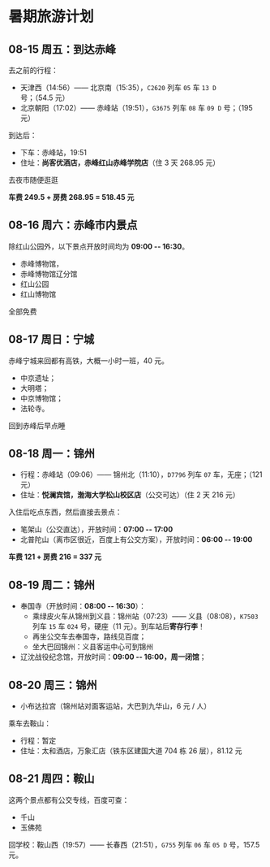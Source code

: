 # 暑期旅游计划

## 08-15 周五：到达赤峰
去之前的行程：

- 天津西（14:56）—— 北京南（15:35），`C2620` 列车 `05` 车 `13 D` 号；（54.5 元）
- 北京朝阳（17:02）—— 赤峰站（19:51），`G3675` 列车 `08` 车 `09 D` 号；（195 元）

到达后：

- 下车：赤峰站，19:51
- 住址：**尚客优酒店，赤峰红山赤峰学院店**（住 3 天 268.95 元）

去夜市随便逛逛

**车费 249.5 + 房费 268.95 = 518.45 元**

## 08-16 周六：赤峰市内景点
除红山公园外，以下景点开放时间均为 **09:00 -- 16:30**。

- 赤峰博物馆，
- 赤峰博物馆辽分馆
- 红山公园
- 红山博物馆

全部免费

## 08-17 周日：宁城
赤峰宁城来回都有高铁，大概一小时一班，40 元。

- 中京遗址；
- 大明塔；
- 中京博物馆；
- 法轮寺。

回到赤峰后早点睡


## 08-18 周一：锦州
- 行程：赤峰站（09:06）—— 锦州北（11:10），`D7796` 列车 `07` 车，无座；（121 元）
- 住址：**悦澜宾馆，渤海大学松山校区店**（公交可达）（住 2 天 216 元）

入住后吃点东西，然后直接去景点：

- 笔架山（公交直达），开放时间：**07:00 -- 17:00**
- 北普陀山（离市区很近，百度上有公交方案），开放时间：**06:00 -- 19:00**

**车费 121 + 房费 216 = 337 元**

## 08-19 周二：锦州
- 奉国寺（开放时间：**08:00 -- 16:30**）：
  - 乘绿皮火车从锦州到义县：锦州站（07:23）—— 义县（08:08），`K7503` 列车 `15` 车 `024` 号，硬座（11 元）。到车站后**寄存行李**！
  - 再坐公交车去奉国寺，路线见百度；
  - 坐大巴回锦州：义县客运中心可到锦州
- 辽沈战役纪念馆，开放时间：**09:00 -- 16:00，周一闭馆**；

## 08-20 周三：锦州
- 小布达拉宫（锦州站对面客运站，大巴到九华山，6 元 / 人）

乘车去鞍山：

- 行程：暂定
- 住址：太和酒店，万象汇店（铁东区建国大道 704 栋 26 层），81.12 元

## 08-21 周四：鞍山
这两个景点都有公交专线，百度可查：

- 千山
- 玉佛苑

回学校：鞍山西（19:57）—— 长春西（21:51），`G755` 列车 `06` 车 `05 D` 号，157.5 元。

